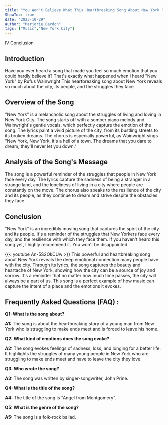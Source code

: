 ```yaml
---
title: "You Won't Believe What This Heartbreaking Song About New York Reveals!"
ShowToc: true 
date: "2023-10-29"
author: "Marjorie Dardon" 
tags: ["Music","New York City"]
---
```

IV Conclusion

## Introduction

Have you ever heard a song that made you feel so much emotion that you could hardly believe it? That's exactly what happened when I heard "New York" by Rufus Wainwright This heartbreaking song about New York reveals so much about the city, its people, and the struggles they face 

## Overview of the Song

"New York" is a melancholic song about the struggles of living and loving in New York City. The song starts off with a somber piano melody and Wainwright's gentle vocals, which perfectly capture the emotion of the song. The lyrics paint a vivid picture of the city, from its bustling streets to its broken dreams. The chorus is especially powerful, as Wainwright sings "New York, New York, it's a hell of a town. The dreams that you dare to dream, they'll never let you down." 

## Analysis of the Song's Message

The song is a powerful reminder of the struggles that people in New York face every day. The lyrics capture the sadness of being a stranger in a strange land, and the loneliness of living in a city where people are constantly on the move. The chorus also speaks to the resilience of the city and its people, as they continue to dream and strive despite the obstacles they face. 

## Conclusion

"New York" is an incredibly moving song that captures the spirit of the city and its people. It's a reminder of the struggles that New Yorkers face every day, and the resilience with which they face them. If you haven't heard this song yet, I highly recommend it. You won't be disappointed.

{{< youtube An-5S2OkCUw >}} 
This powerful and heartbreaking song about New York reveals the deep emotional connection many people have with the city. Through its lyrics, the song captures the beauty and heartache of New York, showing how the city can be a source of joy and sorrow. It's a reminder that no matter how much time passes, the city will always be a part of us. This song is a perfect example of how music can capture the intent of a place and the emotions it evokes.

## Frequently Asked Questions (FAQ) :
**Q1: What is the song about?**

**A1:** The song is about the heartbreaking story of a young man from New York who is struggling to make ends meet and is forced to leave his home. 

**Q2: What kind of emotions does the song evoke?**

**A2:** The song evokes feelings of sadness, loss, and longing for a better life. It highlights the struggles of many young people in New York who are struggling to make ends meet and have to leave the city they love. 

**Q3: Who wrote the song?**

**A3:** The song was written by singer-songwriter, John Prine. 

**Q4: What is the title of the song?**

**A4:** The title of the song is "Angel from Montgomery". 

**Q5: What is the genre of the song?**

**A5:** The song is a folk-rock ballad.




